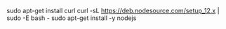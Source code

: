 sudo apt-get install curl
curl -sL https://deb.nodesource.com/setup_12.x | sudo -E bash -
sudo apt-get install -y nodejs